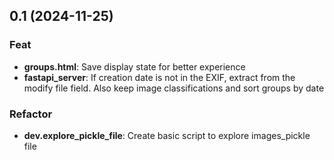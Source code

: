## 0.1 (2024-11-25)

### Feat

- **groups.html**: Save display state for better experience
- **fastapi_server**: If creation date is not in the EXIF, extract from the modify file field. Also keep image classifications and sort groups by date

### Refactor

- **dev.explore_pickle_file**: Create basic script to explore images_pickle file
